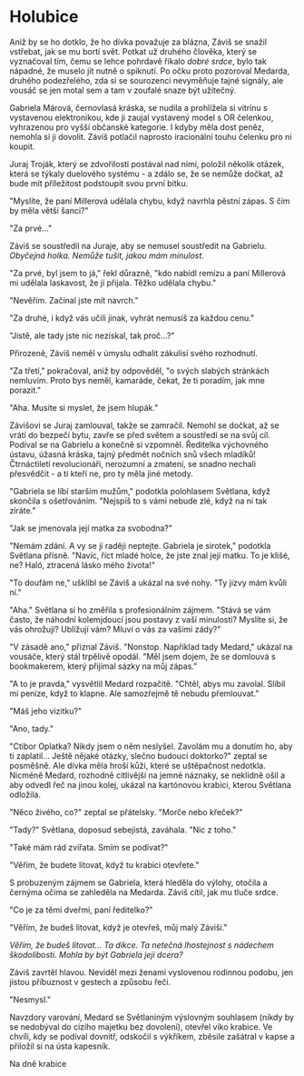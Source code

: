 # Holubice

Aniž by se ho dotklo, že ho dívka považuje za blázna, Záviš se snažil vstřebat, jak se mu bortí svět. Potkat už druhého člověka, který se vyznačoval tím, čemu se lehce pohrdavě říkalo *dobré srdce*, bylo tak nápadné, že muselo jít nutně o spiknutí. Po očku proto pozoroval Medarda, druhého podezřelého, zda si se sourozenci nevyměňuje tajné signály, ale vousáč se jen motal sem a tam v zoufalé snaze být užitečný.

Gabriela Márová, černovlasá kráska, se nudila a prohlížela si vitrínu s vystavenou elektronikou, kde ji zaujal vystavený model s OR čelenkou, vyhrazenou pro vyšší občanské kategorie. I kdyby měla dost peněz, nemohla si ji dovolit. Záviš potlačil naprosto iracionální touhu čelenku pro ni koupit.

Juraj Troják, který se zdvořilosti postával nad nimi, položil několik otázek, která se týkaly duelového systému - a zdálo se, že se nemůže dočkat, až bude mít příležitost podstoupit svou první bitku.

"Myslíte, že paní Millerová udělala chybu, když navrhla pěstní zápas. S čím by měla větší šanci?"

"Za prvé..."

Záviš se soustředil na Juraje, aby se nemusel soustředit na Gabrielu. *Obyčejná holka. Nemůže tušit, jakou mám minulost.*

"Za prvé, byl jsem to já," řekl důrazně, "kdo nabídl remízu a paní Millerová mi udělala laskavost, že ji přijala. Těžko udělala chybu."

"Nevěřím. Začínal jste mít navrch."

"Za druhé, i když vás učili jinak, vyhrát nemusíš za každou cenu."

"Jistě, ale tady jste nic nezískal, tak proč...?"

Přirozeně, Záviš neměl v úmyslu odhalit zákulisí svého rozhodnutí.

"Za třetí," pokračoval, aniž by odpověděl, "o svých slabých stránkách nemluvím. Proto bys neměl, kamaráde, čekat, že ti poradím, jak mne porazit."

"Aha. Musíte si myslet, že jsem hlupák."

Závišovi se Juraj zamlouval, takže se zamračil. Nemohl se dočkat, až se vrátí do bezpečí bytu, zavře se před světem a soustředí se na svůj cíl. Podíval se na Gabrielu a konečně si vzpomněl. Ředitelka výchovného ústavu, úžasná kráska, tajný předmět nočních snů všech mladíků! Čtrnáctiletí revolucionáři, nerozumní a zmatení, se snadno nechali přesvědčit - a ti kteří ne, pro ty měla jiné metody.

"Gabriela se líbí starším mužům," podotkla polohlasem Světlana, když skončila s ošetřováním. "Nejspíš to s vámi nebude zlé, když na ni tak zíráte."

"Jak se jmenovala její matka za svobodna?"

"Nemám zdání. A vy se jí raději neptejte. Gabriela je sirotek," podotkla Světlana přísně. "Navíc, říct mladé holce, že jste znal její matku. To je klišé, ne? Haló, ztracená lásko mého života!"

"To doufám ne," ušklíbl se Záviš a ukázal na své nohy. "Ty jizvy mám kvůli ní."

"Aha." Světlana si ho změřila s profesionálním zájmem. "Stává se vám často, že náhodní kolemjdoucí jsou postavy z vaší minulosti? Myslíte si, že vás ohrožují? Ublížují vám? Mluví o vás za vašimi zády?"

"V zásadě ano," přiznal Záviš. "Nonstop. Například tady Medard," ukázal na vousáče, který stál trpělivě opodál. "Měl jsem dojem, že se domlouvá s bookmakerem, který přijímal sázky na můj zápas."

"A to je pravda," vysvětlil Medard rozpačitě. "Chtěl, abys mu zavolal. Slíbil mi peníze, když to klapne. Ale samozřejmě tě nebudu přemlouvat."

"Máš jeho vizitku?"

"Ano, tady."

"Ctibor Oplatka? Nikdy jsem o něm neslyšel. Zavolám mu a donutím ho, aby ti zaplatil... Ještě nějaké otázky, slečno budoucí doktorko?" zeptal se posměšně. Ale dívka měla hroší kůži, které se uštěpačnost nedotkla. 
Nicméně Medard, rozhodně citlivější na jemné náznaky, se neklidně ošil a aby odvedl řeč na jinou kolej, ukázal na kartónovou krabici, kterou Světlana odložila.

"Něco živého, co?" zeptal se přátelsky. "Morče nebo křeček?"

"Tady?" Světlana, doposud sebejistá, zaváhala. "Nic z toho."

"Také mám rád zvířata. Smím se podívat?"

"Věřím, že budete litovat, když tu krabici otevřete."

S probuzeným zájmem se Gabriela,  která hleděla do výlohy, otočila a černýma očima se zahleděla na Medarda. Záviš cítil, jak mu tluče srdce.

"Co je za těmi dveřmi, paní ředitelko?"

"Věřím, že budeš litovat, když je otevřeš, můj malý Záviši."

*Věřím, že budeš litovat... Ta dikce. Ta netečná lhostejnost s nádechem škodolibosti. Mohla by být Gabriela její dcera?*

Záviš zavrtěl hlavou. Neviděl mezi ženami vyslovenou rodinnou podobu, jen jistou příbuznost v gestech a způsobu řeči.

"Nesmysl."

Navzdory varování, Medard se Světlaniným výslovným souhlasem (nikdy by se nedobýval do cizího majetku bez dovolení), otevřel víko krabice.  Ve chvíli, kdy se podíval dovnitř, odskočil s výkřikem, zběsile zašátral v kapse a přiložil si na ústa kapesník.

Na dně krabice 

  
